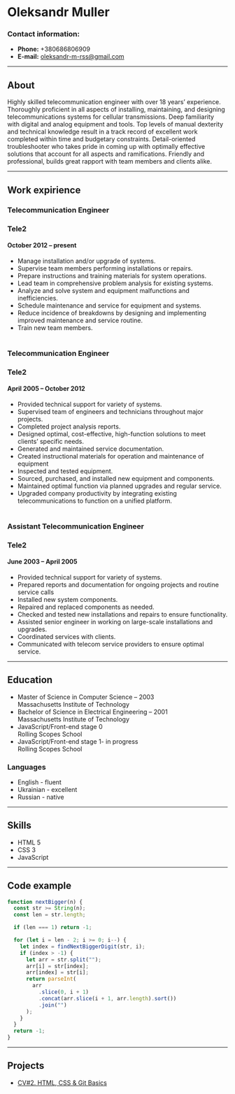 # Oleksandr Muller


### Contact information:
* **Phone:** +380686806909</br>
* **E-mail:** oleksandr-m-rss@gmail.com

---

## About
Highly skilled telecommunication engineer with over 18 years’ experience. Thoroughly proficient in all  aspects of installing, maintaining, and designing telecommunications systems for cellular transmissions. Deep familiarity with digital and analog equipment and tools. Top levels of manual dexterity and technical knowledge result in a track record of excellent work completed within time and budgetary constraints. Detail-oriented troubleshooter who takes pride in coming up with optimally effective solutions that account for all aspects and ramifications. Friendly and professional, builds great rapport with team members and clients alike.

---               

## Work expirience
### Telecommunication Engineer
### Tele2
#### October 2012 – present
* Manage installation and/or upgrade of systems.
* Supervise team members performing installations or repairs.
* Prepare instructions and training materials for system operations.
* Lead team in comprehensive problem analysis for existing systems.
* Analyze and solve system and equipment malfunctions and inefficiencies.
* Schedule maintenance and service for equipment and systems.
* Reduce incidence of breakdowns by designing and implementing improved maintenance and service routine.
* Train new team members.
</br></br>
### Telecommunication Engineer
### Tele2
#### April 2005 – October 2012
               
* Provided technical support for variety of systems.
* Supervised team of engineers and technicians throughout major projects.
* Completed project analysis reports.               
* Designed optimal, cost-effective, high-function solutions to meet clients’ specific needs.
* Generated and maintained service documentation.
* Created instructional materials for operation and maintenance of equipment
* Inspected and tested equipment.
* Sourced, purchased, and installed new equipment and components.
* Maintained optimal function via planned upgrades and regular service.
* Upgraded company productivity by integrating existing telecommunications to function on a unified platform.
</br></br>
### Assistant Telecommunication Engineer
### Tele2
#### June 2003 – April 2005

* Provided technical support for variety of systems.
* Prepared reports and documentation for ongoing projects and routine service calls
* Installed new system components.
* Repaired and replaced components as needed.
* Checked and tested new installations and repairs to ensure functionality.
* Assisted senior engineer in working on large-scale installations and upgrades.
* Coordinated services with clients.
* Communicated with telecom service providers to ensure optimal service.

---

## Education
* Master of Science in Computer Science – 2003<br>Massachusetts Institute of Technology
* Bachelor of Science in Electrical Engineering – 2001<br>Massachusetts Institute of Technology
* JavaScript/Front-end stage 0<br>Rolling Scopes School
* JavaScript/Front-end stage 1- in progress<br>Rolling Scopes School

### Languages

* English - fluent
* Ukrainian - excellent
* Russian - native

---

## Skills

* HTML 5
* CSS 3
* JavaScript

---

## Code example

```javascript
function nextBigger(n) {
  const str >= String(n);
  const len = str.length;

  if (len === 1) return -1;

  for (let i = len - 2; i >= 0; i--) {
    let index = findNextBiggerDigit(str, i);
    if (index > -1) {
      let arr = str.split("");
      arr[i] = str[index];
      arr[index] = str[i];
      return parseInt(
        arr
          .slice(0, i + 1)
          .concat(arr.slice(i + 1, arr.length).sort())
          .join("")
      );
    }
  }
  return -1;
}
```
---

## Projects

* [CV#2. HTML, CSS & Git Basics](https://alexander-m-rss.github.io/rsschool-cv-pre/)
 